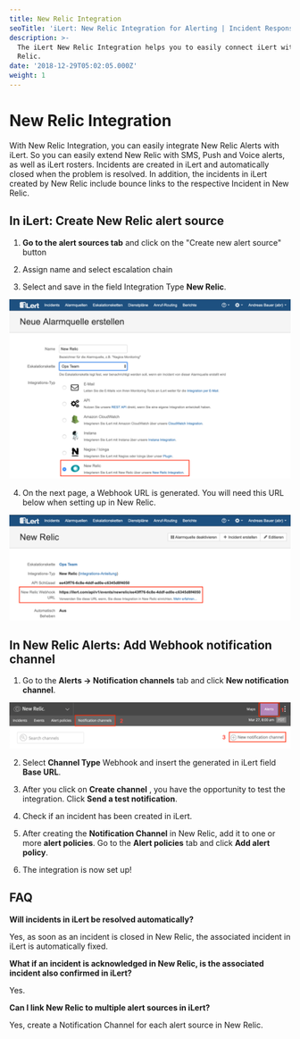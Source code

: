 ```yaml
---
title: New Relic Integration
seoTitle: 'iLert: New Relic Integration for Alerting | Incident Response | Uptime'
description: >-
  The iLert New Relic Integration helps you to easily connect iLert with New
  Relic.
date: '2018-12-29T05:02:05.000Z'
weight: 1
---
```


# New Relic Integration

With New Relic Integration, you can easily integrate New Relic Alerts with iLert. So you can easily extend New Relic with SMS, Push and Voice alerts, as well as iLert rosters. Incidents are created in iLert and automatically closed when the problem is resolved. In addition, the incidents in iLert created by New Relic include bounce links to the respective Incident in New Relic.

## In iLert: Create New Relic alert source <a id="create-alarm-source"></a>

1. **Go to the alert sources tab** and click on the "Create new alert source" button

2. Assign name and select escalation chain

3. Select and save in the field Integration Type **New Relic**.

![](../.gitbook/assets/nr1.png)

4. On the next page, a Webhook URL is generated. You will need this URL below when setting up in New Relic.

![](../.gitbook/assets/nr2.png)

## In New Relic Alerts: Add Webhook notification channel <a id="add-webhook"></a>

1. Go to the **Alerts → Notification channels** tab and click **New notification channel**.

![](../.gitbook/assets/nr3.png)

2. Select **Channel Type** Webhook and insert the generated in iLert field **Base URL**.



3. After you click on **Create channel** , you have the opportunity to test the integration. Click **Send a test notification**.

4. Check if an incident has been created in iLert.

5. After creating the **Notification Channel** in New Relic, add it to one or more **alert policies**. Go to the **Alert policies** tab and click **Add alert policy**.

6. The integration is now set up!

## FAQ <a id="faq"></a>

**Will incidents in iLert be resolved automatically?**

Yes, as soon as an incident is closed in New Relic, the associated incident in iLert is automatically fixed.

**What if an incident is acknowledged in New Relic, is the associated incident also confirmed in iLert?**

Yes.

**Can I link New Relic to multiple alert sources in iLert?**

Yes, create a Notification Channel for each alert source in New Relic.

